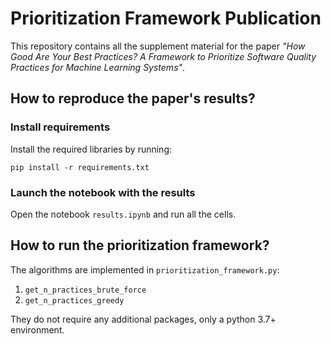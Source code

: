 # Prioritization Framework Publication

This repository contains all the supplement material for the paper _"How Good Are Your Best Practices?
A Framework to Prioritize Software Quality Practices for Machine Learning Systems"_.

## How to reproduce the paper's results?

### Install requirements

Install the required libraries by running:

`pip install -r requirements.txt`

### Launch the notebook with the results

Open the notebook `results.ipynb` and run all the cells.

## How to run the prioritization framework?

The algorithms are implemented in `prioritization_framework.py`:

1. `get_n_practices_brute_force`
2. `get_n_practices_greedy`

They do not require any additional packages, only a python 3.7+ environment.